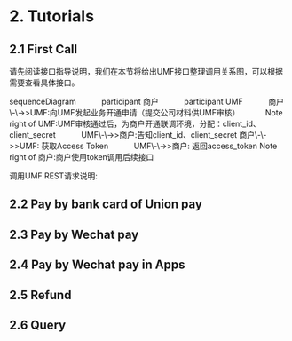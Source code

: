 # 2. Tutorials


## 2.1 First Call

请先阅读接口指导说明，我们在本节将给出UMF接口整理调用关系图，可以根据需要查看具体接口。

<div class="mermaid">
sequenceDiagram
　　　participant 商户
　　　participant UMF
　　　商户\-\->>UMF:向UMF发起业务开通申请（提交公司材料供UMF审核）
　　　Note right of UMF:UMF审核通过后，为商户开通联调环境，分配：client_id、client_secret
　　　UMF\-\->>商户:告知client_id、client_secret
     商户\-\->>UMF: 获取Access Token
　　　UMF\-\->>商户: 返回access_token
      Note right of 商户:商户使用token调用后续接口
</div>

调用UMF REST请求说明:

## 2.2 Pay by bank card of Union pay


## 2.3 Pay by Wechat pay


## 2.4 Pay by Wechat pay in Apps


## 2.5 Refund


## 2.6 Query




